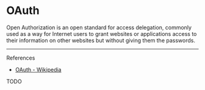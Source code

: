 # OAuth

Open Authorization is an open standard for access delegation, commonly used as a way for Internet users to grant websites or applications access to their information on other websites but without giving them the passwords.

---

References

- [OAuth - Wikipedia](https://en.wikipedia.org/wiki/OAuth)

TODO
